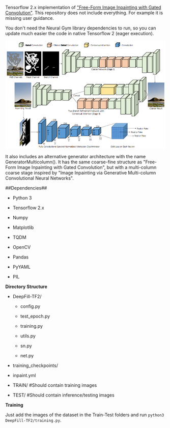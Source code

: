 Tensorflow 2.x implementation of ["Free-Form Image Inpainting with Gated Convolution"](https://github.com/JiahuiYu/generative_inpainting). 
This repository does not include everything. For example it is missing user guidance. 

You don't need the Neural Gym library dependencies to run, so you can update much easier the code in native Tensorflow 2 (eager execution). 

![DeepFill v2 Architecture](gated_architecture.PNG)

It also includes an alternative generator architecture with the name GeneratorMulticolumn(). It has the same coarse-fine structure as "Free-Form Image Inpainting with Gated Convolution", but with a multi-column coarse stage inspired by "Image Inpainting via Generative Multi-column Convolutional Neural Networks".

##Dependencies##

* Python 3

* Tensorflow 2.x

* Numpy 

* Matplotlib

* TQDM

* OpenCV

* Pandas

* PyYAML

* PIL
    
**Directory Structure**

- DeepFill-TF2/

    - config.py

    - test_epoch.py

    - training.py

    - utils.py

    - sn.py

    - net.py

- training_checkpoints/

- inpaint.yml

- TRAIN/ #Should contain training images 

- TEST/  #Should contain inference/testing images

**Training**

Just add the images of the dataset in the Train-Test folders and run  ``python3 DeepFill-TF2/training.py``.
